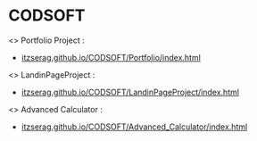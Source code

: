 # CODSOFT


<> Portfolio Project : <br>
- <a href="Level1//Portfolio/index.html">itzserag.github.io/CODSOFT/Portfolio/index.html <a><br>


<> LandinPageProject : <br>
- <a href="itzserag.github.io/CODSOFT/Level1/LandinPageProject/index.html">itzserag.github.io/CODSOFT/LandinPageProject/index.html <a><br>


<> Advanced Calculator : <br>
- <a href="itzserag.github.io/CODSOFT/Level1/Advanced_Calculator/index.html">itzserag.github.io/CODSOFT/Advanced_Calculator/index.html <a><br>
